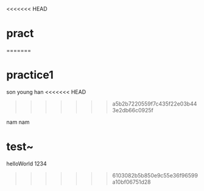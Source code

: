 <<<<<<< HEAD

# pract

=======

# practice1

son young han
<<<<<<< HEAD

> > > > > > > a5b2b7220559f7c435f22e03b443e2db66c0925f

nam nam

test~
=======
helloWorld
1234
>>>>>>> 6103082b5b850e9c55e36f96599a10bf06751d28
